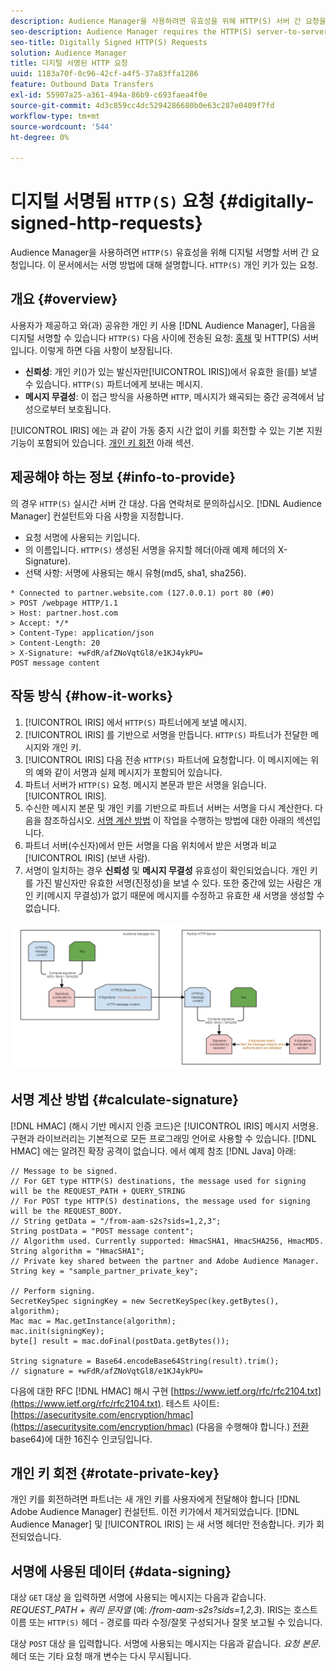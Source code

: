 ```yaml
---
description: Audience Manager을 사용하려면 유효성을 위해 HTTP(S) 서버 간 요청을 디지털 서명해야 합니다. 이 문서에서는 개인 키를 사용하여 HTTP 요청에 서명하는 방법에 대해 설명합니다.
seo-description: Audience Manager requires the HTTP(S) server-to-server requests to be digitally signed for validity. This document describes how you can sign HTTP(S) requests with private keys.
seo-title: Digitally Signed HTTP(S) Requests
solution: Audience Manager
title: 디지털 서명된 HTTP 요청
uuid: 1183a70f-0c96-42cf-a4f5-37a83ffa1286
feature: Outbound Data Transfers
exl-id: 55907a25-a361-494a-86b9-c693faea4f0e
source-git-commit: 4d3c859cc4dc5294286680b0e63c287e0409f7fd
workflow-type: tm+mt
source-wordcount: '544'
ht-degree: 0%

---
```


# 디지털 서명됨 `HTTP(S)` 요청 {#digitally-signed-http-requests}

Audience Manager을 사용하려면 `HTTP(S)` 유효성을 위해 디지털 서명할 서버 간 요청입니다. 이 문서에서는 서명 방법에 대해 설명합니다. `HTTP(S)` 개인 키가 있는 요청.

## 개요 {#overview}

<!-- digitally_signed_http_requests.xml -->

사용자가 제공하고 와(과) 공유한 개인 키 사용 [!DNL Audience Manager], 다음을 디지털 서명할 수 있습니다 `HTTP(S)` 다음 사이에 전송된 요청: [홍채](../../../reference/system-components/components-data-action.md#iris) 및 HTTP(S) 서버입니다. 이렇게 하면 다음 사항이 보장됩니다.

* **신뢰성**: 개인 키()가 있는 발신자만[!UICONTROL IRIS])에서 유효한 을(를) 보낼 수 있습니다. `HTTP(S)` 파트너에게 보내는 메시지.
* **메시지 무결성**: 이 접근 방식을 사용하면 `HTTP`, 메시지가 왜곡되는 중간 공격에서 남성으로부터 보호됩니다.

[!UICONTROL IRIS] 에는 과 같이 가동 중지 시간 없이 키를 회전할 수 있는 기본 지원 기능이 포함되어 있습니다. [개인 키 회전](../../../integration/receiving-audience-data/real-time-outbound-transfers/digitally-signed-http-requests.md#rotate-private-key) 아래 섹션.

## 제공해야 하는 정보 {#info-to-provide}

의 경우 `HTTP(S)` 실시간 서버 간 대상. 다음 연락처로 문의하십시오. [!DNL Audience Manager] 컨설턴트와 다음 사항을 지정합니다.

* 요청 서명에 사용되는 키입니다.
* 의 이름입니다. `HTTP(S)` 생성된 서명을 유지할 헤더(아래 예제 헤더의 X-Signature).
* 선택 사항: 서명에 사용되는 해시 유형(md5, sha1, sha256).

```
* Connected to partner.website.com (127.0.0.1) port 80 (#0)
> POST /webpage HTTP/1.1
> Host: partner.host.com
> Accept: */*
> Content-Type: application/json
> Content-Length: 20
> X-Signature: +wFdR/afZNoVqtGl8/e1KJ4ykPU=
POST message content
```

## 작동 방식 {#how-it-works}

1. [!UICONTROL IRIS] 에서 `HTTP(S)` 파트너에게 보낼 메시지.
1. [!UICONTROL IRIS] 를 기반으로 서명을 만듭니다. `HTTP(S)` 파트너가 전달한 메시지와 개인 키.
1. [!UICONTROL IRIS] 다음 전송 `HTTP(S)` 파트너에 요청합니다. 이 메시지에는 위의 예와 같이 서명과 실제 메시지가 포함되어 있습니다.
1. 파트너 서버가 `HTTP(S)` 요청. 메시지 본문과 받은 서명을 읽습니다. [!UICONTROL IRIS].
1. 수신한 메시지 본문 및 개인 키를 기반으로 파트너 서버는 서명을 다시 계산한다. 다음을 참조하십시오. [서명 계산 방법](../../../integration/receiving-audience-data/real-time-outbound-transfers/digitally-signed-http-requests.md#calculate-signature) 이 작업을 수행하는 방법에 대한 아래의 섹션입니다.
1. 파트너 서버(수신자)에서 만든 서명을 다음 위치에서 받은 서명과 비교 [!UICONTROL IRIS] (보낸 사람).
1. 서명이 일치하는 경우 **신뢰성** 및 **메시지 무결성** 유효성이 확인되었습니다. 개인 키를 가진 발신자만 유효한 서명(진정성)을 보낼 수 있다. 또한 중간에 있는 사람은 개인 키(메시지 무결성)가 없기 때문에 메시지를 수정하고 유효한 새 서명을 생성할 수 없습니다.

![](assets/iris-digitally-sign-http-request.png)

## 서명 계산 방법 {#calculate-signature}

[!DNL HMAC] (해시 기반 메시지 인증 코드)은 [!UICONTROL IRIS] 메시지 서명용. 구현과 라이브러리는 기본적으로 모든 프로그래밍 언어로 사용할 수 있습니다. [!DNL HMAC] 에는 알려진 확장 공격이 없습니다. 에서 예제 참조 [!DNL Java] 아래:

```
// Message to be signed.
// For GET type HTTP(S) destinations, the message used for signing will be the REQUEST_PATH + QUERY_STRING
// For POST type HTTP(S) destinations, the message used for signing will be the REQUEST_BODY.
// String getData = "/from-aam-s2s?sids=1,2,3";
String postData = "POST message content";
// Algorithm used. Currently supported: HmacSHA1, HmacSHA256, HmacMD5.
String algorithm = "HmacSHA1";
// Private key shared between the partner and Adobe Audience Manager.
String key = "sample_partner_private_key";
  
// Perform signing.
SecretKeySpec signingKey = new SecretKeySpec(key.getBytes(), algorithm);
Mac mac = Mac.getInstance(algorithm);
mac.init(signingKey);
byte[] result = mac.doFinal(postData.getBytes());
  
String signature = Base64.encodeBase64String(result).trim(); 
// signature = +wFdR/afZNoVqtGl8/e1KJ4ykPU=
```

다음에 대한 RFC [!DNL HMAC] 해시 구현 [https://www.ietf.org/rfc/rfc2104.txt](https://www.ietf.org/rfc/rfc2104.txt). 테스트 사이트: [https://asecuritysite.com/encryption/hmac](https://asecuritysite.com/encryption/hmac) (다음을 수행해야 합니다.) [전환](https://tomeko.net/online_tools/hex_to_base64.php?lang=en) base64)에 대한 16진수 인코딩입니다.

## 개인 키 회전 {#rotate-private-key}

개인 키를 회전하려면 파트너는 새 개인 키를 사용자에게 전달해야 합니다 [!DNL Adobe Audience Manager] 컨설턴트. 이전 키가에서 제거되었습니다. [!DNL Audience Manager] 및 [!UICONTROL IRIS] 는 새 서명 헤더만 전송합니다. 키가 회전되었습니다.

## 서명에 사용된 데이터 {#data-signing}

대상 `GET` 대상 을 입력하면 서명에 사용되는 메시지는 다음과 같습니다. *REQUEST_PATH + 쿼리 문자열* (예: */from-aam-s2s?sids=1,2,3*). IRIS는 호스트 이름 또는 `HTTP(S)` 헤더 - 경로를 따라 수정/잘못 구성되거나 잘못 보고될 수 있습니다.

대상 `POST` 대상 을 입력합니다. 서명에 사용되는 메시지는 다음과 같습니다. *요청 본문*. 헤더 또는 기타 요청 매개 변수는 다시 무시됩니다.

